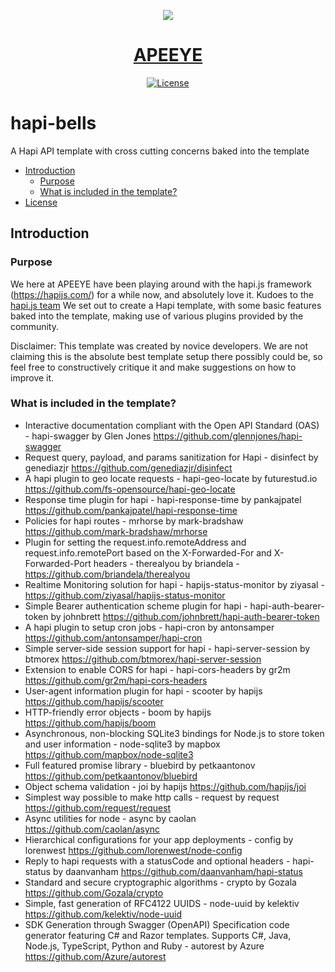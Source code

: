 <a href="http://www.apeeye.com/">
<p align="center"><img src="http://www.apeeye.com/ApeEyeLogo5TransSMALL.png"></p>
<h1 align="center">APEEYE</h1>
</a>
 
<p align="center">
<a href="https://github.com/APEEYEDOTCOM/hapi-bells/blob/master/LICENSE"><img src="https://img.shields.io/badge/License-MIT-blue.svg" alt="License"></a>
</p>

# hapi-bells
A Hapi API template with cross cutting concerns baked into the template


* [Introduction](#introduction)
   * [Purpose](#purpose)
   * [What is included in the template?](#what-is-included-in-the-template)
* [License](#license)

## Introduction

### Purpose

We here at APEEYE have been playing around with the hapi.js framework (https://hapijs.com/) for a while now, and absolutely love it. Kudoes to the <a href="https://github.com/orgs/hapijs/people">hapi.js team</a> We set out to create a Hapi template, with some basic features baked into the template, making use of various plugins provided by the community. 

Disclaimer: This template was created by novice developers. We are not claiming this is the absolute best template setup there possibly could be, so feel free to constructively critique it and make suggestions on how to improve it. 

### What is included in the template? 

* Interactive documentation compliant with the Open API Standard (OAS) - hapi-swagger by Glen Jones https://github.com/glennjones/hapi-swagger
* Request query, payload, and params sanitization for Hapi - disinfect by genediazjr https://github.com/genediazjr/disinfect
* A hapi plugin to geo locate requests - hapi-geo-locate by futurestud.io https://github.com/fs-opensource/hapi-geo-locate
* Response time plugin for hapi - hapi-response-time by pankajpatel https://github.com/pankajpatel/hapi-response-time
* Policies for hapi routes - mrhorse by mark-bradshaw https://github.com/mark-bradshaw/mrhorse
* Plugin for setting the request.info.remoteAddress and request.info.remotePort based on the X-Forwarded-For and X-Forwarded-Port headers - therealyou by briandela - https://github.com/briandela/therealyou
* Realtime Monitoring solution for hapi - hapijs-status-monitor by ziyasal - https://github.com/ziyasal/hapijs-status-monitor
* Simple Bearer authentication scheme plugin for hapi - hapi-auth-bearer-token by johnbrett https://github.com/johnbrett/hapi-auth-bearer-token
* A hapi plugin to setup cron jobs - hapi-cron by antonsamper https://github.com/antonsamper/hapi-cron
* Simple server-side session support for hapi - hapi-server-session by btmorex https://github.com/btmorex/hapi-server-session
* Extension to enable CORS for hapi - hapi-cors-headers by gr2m https://github.com/gr2m/hapi-cors-headers
* User-agent information plugin for hapi - scooter by hapijs https://github.com/hapijs/scooter
* HTTP-friendly error objects - boom by hapijs https://github.com/hapijs/boom
* Asynchronous, non-blocking SQLite3 bindings for Node.js to store token and user information - node-sqlite3 by mapbox https://github.com/mapbox/node-sqlite3 
* Full featured promise library - bluebird by petkaantonov https://github.com/petkaantonov/bluebird 
* Object schema validation - joi by hapijs https://github.com/hapijs/joi
* Simplest way possible to make http calls - request by request https://github.com/request/request 
* Async utilities for node - async by caolan https://github.com/caolan/async
* Hierarchical configurations for your app deployments - config by lorenwest https://github.com/lorenwest/node-config
* Reply to hapi requests with a statusCode and optional headers - hapi-status by daanvanham https://github.com/daanvanham/hapi-status
* Standard and secure cryptographic algorithms - crypto by Gozala https://github.com/Gozala/crypto
* Simple, fast generation of RFC4122 UUIDS - node-uuid by kelektiv https://github.com/kelektiv/node-uuid
* SDK Generation through Swagger (OpenAPI) Specification code generator featuring C# and Razor templates. Supports C#, Java, Node.js, TypeScript, Python and Ruby - autorest by Azure https://github.com/Azure/autorest 










